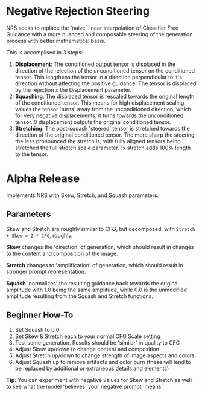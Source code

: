 # Negative Rejection Steering
NRS seeks to replace the 'naive' linear interpolation of Classifier Free Guidance with a more nuanced and composable steering of the generation process with better mathematical basis.

This is accomplised in 3 steps:
1. **Displacement**: The conditioned output tensor is displaced in the direction of the rejection of the unconditioned tensor on the conditioned tensor. This lengthens the tensor in a direction perpendicular to it's direction without affecting the positive guidance. The tensor is displaced by the rejection x the Displacement parameter.
2. **Squashing**: The displaced tensor is rescaled towards the original length of the conditioned tensor. This means for high displacement scaling values the tensor 'turns' away from the unconditioned direction, which for very negative displacements, it turns towards the unconditioned tensor. 0 displacement outputs the original conditioned tensor.
3. **Stretching**: The post-squash 'steered' tensor is stretched towards the direction of the original conditioned tensor. The more sharp the steering the less pronounced the stretch is, with fully aligned tensors being stretched the full stretch scale parameter. 1x stretch adds 100% length to the tensor.

# Alpha Release
Implements NRS with Skew, Stretch, and Squash parameters.

## Parameters
Skew and Stretch are roughly similar to CFG, but decomposed, with `Stretch + Skew = 2 * CFG`, roughly.

**Skew** changes the 'direction' of generation, which should result in changes to the content and composition of the image.

**Stretch** changes to 'amplification' of generation, which should result in stronger prompt representation.

**Squash** 'normalizes' the resulting guidance back towards the original amplitude with 1.0 being the same amplitude, while 0.0 is the unmodified amplitude resulting from the Squash and Stretch functions.

## Beginner How-To
1. Set Squash to 0.0
2. Set Skew & Stretch each to your normal CFG Scale setting
3. Test some generation. Results should be 'similar' in quality to CFG
4. Adjust Skew up/down to change content and composition
5. Adjust Stretch up/down to change strength of image aspects and colors
6. Adjust Squash up to remove artifacts and color burn (these will tend to be replaced by additional or extraneous details and elements)

**Tip**: You can experiment with negative values for Skew and Stretch as well to see what the model 'believes' your negative prompt 'means'.
